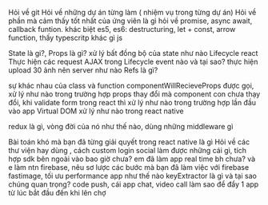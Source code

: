 Hỏi về git
Hỏi về những dự án từng làm ( nhiệm vụ trong từng dự án)
Hỏi về phần mà cảm thấy tốt nhất của ứng viên là gì
hỏi về promise, async await, callback funtion.
khác biệt es5, es6: destructuring, let + const, arrow function,
thấy typescritp khác gì js

State là gi?, Props là gì?
xử lý bất đồng bộ của state như nào
Lifecycle react
Thực hiện các request AJAX trong Lifecycle event nào và tại sao?
thực hiện upload 30 ảnh nên server như nào
Refs là gì?

sự khác nhau của class và function
componentWillRecieveProps được gọi, xử lý như nào trong trường hợp props thay đổi mà component con chưa thạy đổi,
khi validate form trong react thì xử lý như nào trong trường hợp lần đầu vào app
Virtual DOM xử lý như nào trong react native

redux là gì, vòng đời của nó như thế nào, dùng những middleware gì

Bài toán khó mà bạn đã từng giải quyết trong react native là gì
Hỏi về các thư viện hay dùng , cách custom
login social làm được những cái gì, tích hợp sdk bên ngoài vào bao giờ chưa?
em đã làm app real time bh chưa? và e làm ntn
firebase, nêu sơ lược các bước mà bạn đã làm việc với firebase
fastimage, tối ưu performance app như thế nào
keyExtractor là gì và tại sao chúng quan trọng?
code push, cái app chat, video call
làm sao để đẩy 1 app từ lúc bắt đầu đến khi lên chợ

